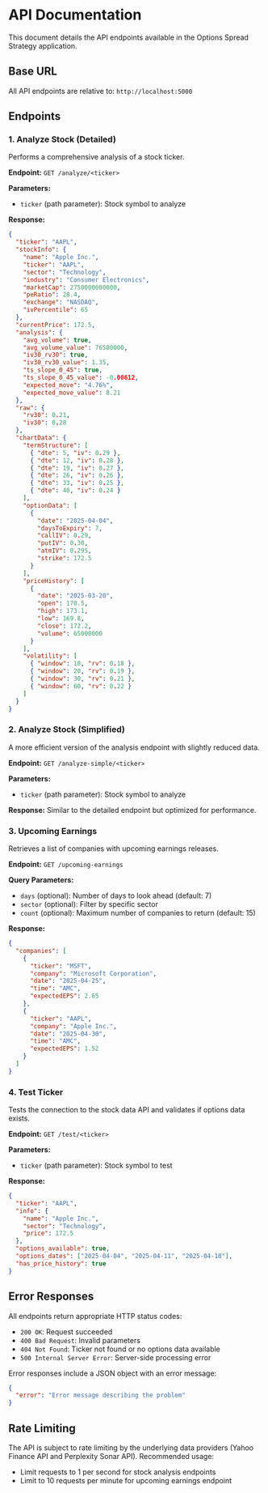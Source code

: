 # API Documentation

This document details the API endpoints available in the Options Spread Strategy application.

## Base URL

All API endpoints are relative to: `http://localhost:5000`

## Endpoints

### 1. Analyze Stock (Detailed)

Performs a comprehensive analysis of a stock ticker.

**Endpoint:** `GET /analyze/<ticker>`

**Parameters:**
- `ticker` (path parameter): Stock symbol to analyze

**Response:**
```json
{
  "ticker": "AAPL",
  "stockInfo": {
    "name": "Apple Inc.",
    "ticker": "AAPL",
    "sector": "Technology",
    "industry": "Consumer Electronics",
    "marketCap": 2750000000000,
    "peRatio": 28.4,
    "exchange": "NASDAQ",
    "ivPercentile": 65
  },
  "currentPrice": 172.5,
  "analysis": {
    "avg_volume": true,
    "avg_volume_value": 76500000,
    "iv30_rv30": true,
    "iv30_rv30_value": 1.35,
    "ts_slope_0_45": true,
    "ts_slope_0_45_value": -0.00612,
    "expected_move": "4.76%",
    "expected_move_value": 8.21
  },
  "raw": {
    "rv30": 0.21,
    "iv30": 0.28
  },
  "chartData": {
    "termStructure": [
      { "dte": 5, "iv": 0.29 },
      { "dte": 12, "iv": 0.28 },
      { "dte": 19, "iv": 0.27 },
      { "dte": 26, "iv": 0.26 },
      { "dte": 33, "iv": 0.25 },
      { "dte": 40, "iv": 0.24 }
    ],
    "optionData": [
      {
        "date": "2025-04-04",
        "daysToExpiry": 7,
        "callIV": 0.29,
        "putIV": 0.30,
        "atmIV": 0.295,
        "strike": 172.5
      }
    ],
    "priceHistory": [
      {
        "date": "2025-03-20",
        "open": 170.5,
        "high": 173.1,
        "low": 169.8,
        "close": 172.2,
        "volume": 65000000
      }
    ],
    "volatility": [
      { "window": 10, "rv": 0.18 },
      { "window": 20, "rv": 0.19 },
      { "window": 30, "rv": 0.21 },
      { "window": 60, "rv": 0.22 }
    ]
  }
}
```

### 2. Analyze Stock (Simplified)

A more efficient version of the analysis endpoint with slightly reduced data.

**Endpoint:** `GET /analyze-simple/<ticker>`

**Parameters:**
- `ticker` (path parameter): Stock symbol to analyze

**Response:**
Similar to the detailed endpoint but optimized for performance.

### 3. Upcoming Earnings

Retrieves a list of companies with upcoming earnings releases.

**Endpoint:** `GET /upcoming-earnings`

**Query Parameters:**
- `days` (optional): Number of days to look ahead (default: 7)
- `sector` (optional): Filter by specific sector
- `count` (optional): Maximum number of companies to return (default: 15)

**Response:**
```json
{
  "companies": [
    {
      "ticker": "MSFT",
      "company": "Microsoft Corporation",
      "date": "2025-04-25",
      "time": "AMC",
      "expectedEPS": 2.65
    },
    {
      "ticker": "AAPL",
      "company": "Apple Inc.",
      "date": "2025-04-30",
      "time": "AMC",
      "expectedEPS": 1.52
    }
  ]
}
```

### 4. Test Ticker

Tests the connection to the stock data API and validates if options data exists.

**Endpoint:** `GET /test/<ticker>`

**Parameters:**
- `ticker` (path parameter): Stock symbol to test

**Response:**
```json
{
  "ticker": "AAPL",
  "info": {
    "name": "Apple Inc.",
    "sector": "Technology",
    "price": 172.5
  },
  "options_available": true,
  "options_dates": ["2025-04-04", "2025-04-11", "2025-04-18"],
  "has_price_history": true
}
```

## Error Responses

All endpoints return appropriate HTTP status codes:

- `200 OK`: Request succeeded
- `400 Bad Request`: Invalid parameters
- `404 Not Found`: Ticker not found or no options data available
- `500 Internal Server Error`: Server-side processing error

Error responses include a JSON object with an error message:

```json
{
  "error": "Error message describing the problem"
}
```

## Rate Limiting

The API is subject to rate limiting by the underlying data providers (Yahoo Finance API and Perplexity Sonar API). Recommended usage:

- Limit requests to 1 per second for stock analysis endpoints
- Limit to 10 requests per minute for upcoming earnings endpoint